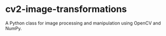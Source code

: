 # cv2-image-transformations
A Python class for image processing and manipulation using OpenCV and NumPy.
